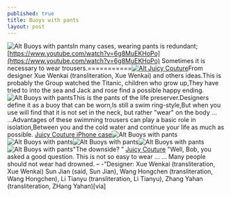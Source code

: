 ```yaml
---
published: true
title: Buoys with pants
layout: post
---
```

![Alt Buoys with pants](https://c1.staticflickr.com/1/362/31543868672_214c0bb30e.jpg)In many cases, wearing pants is redundant; [https://www.youtube.com/watch?v=6g8MuEKHoPo](https://www.youtube.com/watch?v=6g8MuEKHoPo) Sometimes it is necessary to wear trousers.===========[![Alt Juicy Couture](http://www.nodcase.com/images/large/i6plus/juicy_couture_i6p2602_lrg.jpg)](http://www.nodcase.com/juicy-couture-iphone-6-plus-case-white-p-5072.html)From designer Xue Wenkai (transliteration, Xue Wenkai) and others ideas.This is probably the Group watched the Titanic, children who grow up,They have tried to into the sea and Jack and rose find a possible happy ending.![Alt Buoys with pants](https://c2.staticflickr.com/6/5613/31653242236_25e3663b0a.jpg)This is the pants of the life preserver.Designers define it as a buoy that can be worn,Is still a swim ring-style,But when you use will find that it is not set in the neck, but rather \"wear\" on the body ... ...Advantages of these swimming trousers can play a basic role in isolation,Between you and the cold water and continue your life as much as possible. [Juicy Couture iPhone case](https://threebodys.wordpress.com/2016/10/23/none-3/)![Alt Buoys with pants](https://c1.staticflickr.com/1/736/30879952163_0db2ef0f35.jpg)![Alt Buoys with pants](https://c1.staticflickr.com/1/554/31574684481_e35078fdde.jpg)![Alt Buoys with pants](https://c1.staticflickr.com/1/370/31317609990_30fe569ff7.jpg)![Alt Buoys with pants](https://c1.staticflickr.com/1/665/30879964783_8a4010f80b.jpg)![Alt Buoys with pants](https://c1.staticflickr.com/1/743/31317620550_24c0032561.jpg)\"The downside? ” [Juicy Couture](http://www.nodcase.com/juicy-couture-iphone-6-plus-case-white-p-5072.html) \"Well, Bob, you asked a good question. This is not so easy to wear ... ... Many people should not wear had drowned. – -”Designer: Xue Wenkai (transliteration, Xue Wenkai) Sun Jian (said, Sun Jian), Wang Hongchen (transliteration, Wang Hongchen), Li Tianyu (transliteration, Li Tianyu), Zhang Yahan (transliteration, ZHang Yahan)[via]